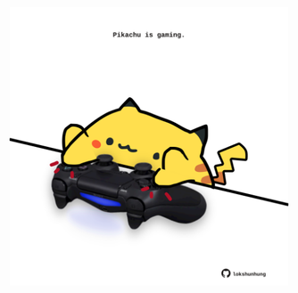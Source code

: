 <!-- built at 24/05/2021, 14:08:58 UTC -->
<p align="center">
  <img width="500" height="500" src="./ReadmeImage.svg">
</p>
